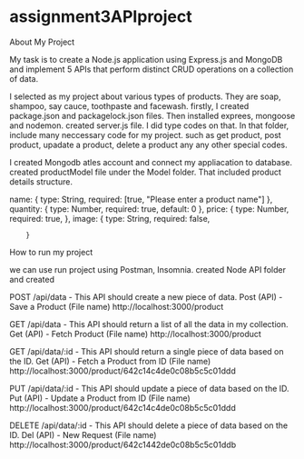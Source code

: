 # assignment3APIproject

About My Project

My task is to create a Node.js application using Express.js and MongoDB and implement 5 APIs that perform distinct CRUD operations on a collection of data.

I selected as my project about various types of products. They are soap, shampoo, say cauce, toothpaste and facewash. 
firstly, I created package.json and packagelock.json files. Then installed exprees, mongoose and nodemon. created server.js file. 
I did type codes on that. In that folder, include many neccessary code for my project. such as get product, post product, 
upadate a product, delete a product any any other special codes. 

I created Mongodb atles account and connect my appliacation to database. created productModel file under the Model folder. That 
included product details structure.

name: {
            type: String,
            required: [true, "Please enter a product name"]
        },
        quantity: {
            type: Number,
            required: true,
            default: 0
        },
        price: {
            type: Number,
            required: true,
        },
        image: {
            type: String,
            required: false,

        }
        
        
        
How to run my project

we can use run project using Postman, Insomnia. created Node API folder and created 
  
  POST /api/data - This API should create a new piece of data. 
  Post (API) - Save a Product (File name)
    http://localhost:3000/product
    
  GET /api/data - This API should return a list of all the data in my collection.
  Get (API) - Fetch Product (File name)
    http://localhost:3000/product
  
  GET /api/data/:id - This API should return a single piece of data based on the ID.
  Get (API) - Fetch a Product from ID (File name)
    http://localhost:3000/product/642c14c4de0c08b5c5c01ddd
    
  PUT /api/data/:id - This API should update a piece of data based on the ID.
  Put (API) - Update a Product from ID (File name)
    http://localhost:3000/product/642c14c4de0c08b5c5c01ddd
  
  DELETE /api/data/:id - This API should delete a piece of data based on the ID. 
  Del (API) - New Request (File name)
    http://localhost:3000/product/642c1442de0c08b5c5c01ddb
